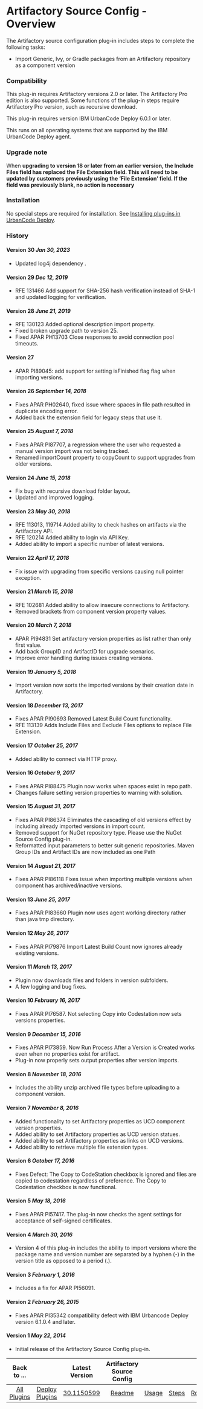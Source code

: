 
# Artifactory Source Config - Overview


The Artifactory source configuration plug-in includes steps to complete the following tasks:

* Import Generic, Ivy, or Gradle packages from an Artifactory repository as a component version

### Compatibility

This plug-in requires Artifactory versions 2.0 or later. The Artifactory Pro edition is also supported. Some functions of the plug-in steps require Artifactory Pro version, such as recursive download.

This plug-in requires version IBM UrbanCode Deploy 6.0.1 or later.

This runs on all operating systems that are supported by the IBM UrbanCode Deploy agent.

### Upgrade note

When **upgrading to version 18 or later from an earlier version, the **Include Files** field has replaced the **File Extension** field. This will need to be updated by customers previously using the ‘File Extension’ field. If the field was previously blank, no action is necessary**

### Installation

No special steps are required for installation. See [Installing plug-ins in UrbanCode Deploy](https://community.ibm.com/community/user/wasdevops/blogs/laurel-dickson-bull1/2022/06/13/install-plugins "Installing plug-ins in UrbanCode Deploy").

### History


#### Version 30 *Jan 30, 2023*

* Updated log4j dependency .

#### Version 29 *Dec 12, 2019*

* RFE 131466 Add support for SHA-256 hash verification instead of SHA-1 and updated logging for verification.

#### Version 28 *June 21, 2019*

* RFE 130123 Added optional description import property.
* Fixed broken upgrade path to version 25.
* Fixed APAR PH13703 Close responses to avoid connection pool timeouts.

#### Version 27

* APAR PI89045: add support for setting isFinished flag flag when importing versions.

#### Version 26 *September 14, 2018*

* Fixes APAR PH02640, fixed issue where spaces in file path resulted in duplicate encoding error.
* Added back the extension field for legacy steps that use it.

#### Version 25 *August 7, 2018*

* Fixes APAR PI87707, a regression where the user who requested a manual version import was not being tracked.
* Renamed importCount property to copyCount to support upgrades from older versions.

#### Version 24 *June 15, 2018*

* Fix bug with recursive download folder layout.
* Updated and improved logging.

#### Version 23 *May 30, 2018*

* RFE 113013, 119714 Added ability to check hashes on artifacts via the Artifactory API.
* RFE 120214 Added ability to login via API Key.
* Added ability to import a specific number of latest versions.

#### Version 22 *April 17, 2018*

* Fix issue with upgrading from specific versions causing null pointer exception.

#### Version 21 *March 15, 2018*

* RFE 102681 Added ability to allow insecure connections to Artifactory.
* Removed brackets from component version property values.

#### Version 20 *March 7, 2018*

* APAR PI94831 Set artifactory version properties as list rather than only first value.
* Add back GroupID and ArtifactID for upgrade scenarios.
* Improve error handling during issues creating versions.

#### Version 19 *January 5, 2018*

* Import version now sorts the imported versions by their creation date in Artifactory.

#### Version 18 *December 13, 2017*

* Fixes APAR PI90693 Removed Latest Build Count functionality.
* RFE 113139 Adds Include Files and Exclude Files options to replace File Extension.

#### Version 17 *October 25, 2017*

* Added ability to connect via HTTP proxy.

#### Version 16 *October 9, 2017*

* Fixes APAR PI88475 Plugin now works when spaces exist in repo path.
* Changes failure setting version properties to warning with solution.

#### Version 15 *August 31, 2017*

* Fixes APAR PI86374 Eliminates the cascading of old versions effect by including already imported versions in import count.
* Removed support for NuGet repository type. Please use the NuGet Source Config plug-in.
* Reformatted input parameters to better suit generic repositories. Maven Group IDs and Artifact IDs are now included as one Path

#### Version 14 *August 21, 2017*

* Fixes APAR PI86118 Fixes issue when importing multiple versions when component has archived/inactive versions.

#### Version 13 *June 25, 2017*

* Fixes APAR PI83660 Plugin now uses agent working directory rather than java tmp directory.

#### Version 12 *May 26, 2017*

* Fixes APAR PI79876 Import Latest Build Count now ignores already existing versions.

#### Version 11 *March 13, 2017*

* Plugin now downloads files and folders in version subfolders.
* A few logging and bug fixes.

#### Version 10 *February 16, 2017*

* Fixes APAR PI76587. Not selecting Copy into Codestation now sets versions properties.

#### Version 9 *December 15, 2016*

* Fixes APAR PI73859. Now Run Process After a Version is Created works even when no properties exist for artifact.
* Plug-in now properly sets output properties after version imports.

#### Version 8 *November 18, 2016*

* Includes the ability unzip archived file types before uploading to a component version.

#### Version 7 *November 8, 2016*

* Added functionality to set Artifactory properties as UCD component version properties.
* Added ability to set Artifactory properties as UCD version statues.
* Added ability to set Artifactory properties as links on UCD versions.
* Added ability to retrieve multiple file extension types.

#### Version 6 *October 17, 2016*

* Fixes Defect: The Copy to CodeStation checkbox is ignored and files are copied to codestation regardless of preference. The Copy to Codestation checkbox is now functional.

#### Version 5 *May 18, 2016*

* Fixes APAR PI57417. The plug-in now checks the agent settings for acceptance of self-signed certificates.

#### Version 4 *March 30, 2016*

* Version 4 of this plug-in includes the ability to import versions where the package name and version number are separated by a hyphen (-) in the version title as opposed to a period (.).

#### Version 3 *February 1, 2016*

* Includes a fix for APAR PI56091.

#### Version 2 *February 26, 2015*

* Fixes APAR PI35342 compatibility defect with IBM Urbancode Deploy version 6.1.0.4 and later.

#### Version 1 *May 22, 2014*

* Initial release of the Artifactory Source Config plug-in.


|Back to ...||Latest Version|Artifactory Source Config |||||
| :---: | :---: | :---: | :---: | :---: | :---: | :---: | :---: |
|[All Plugins](../../index.md)|[Deploy Plugins](../README.md)|[30.1150599](https://raw.githubusercontent.com/UrbanCode/IBM-UCD-PLUGINS/main/files/ArtifactorySourceConfig/ucd-ArtifactorySourceConfig-30.1150599.zip)|[Readme](README.md)|[Usage](usage.md)|[Steps](steps.md)|[Roles](roles.md)|[Downloads](downloads.md)|
